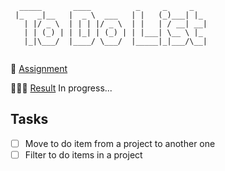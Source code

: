```
  _____       ____          _     _     _   
 |_   _|__   |  _ \  ___   | |   (_)___| |_ 
   | |/ _ \  | | | |/ _ \  | |   | / __| __|
   | | (_) | | |_| | (_) | | |___| \__ \ |_ 
   |_|\___/  |____/ \___/  |_____|_|___/\__|
                                            
```

🎯 [Assignment](https://www.theodinproject.com/lessons/node-path-javascript-todo-list)

👩🏽‍💻 [Result]() In progress...

## Tasks

- [ ] Move to do item from a project to another one
- [ ] Filter to do items in a project
